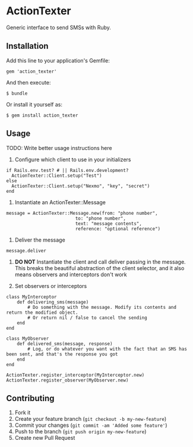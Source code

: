 # ActionTexter

Generic interface to send SMSs with Ruby.

## Installation

Add this line to your application's Gemfile:

    gem 'action_texter'

And then execute:

    $ bundle

Or install it yourself as:

    $ gem install action_texter

## Usage

TODO: Write better usage instructions here

1. Configure which client to use in your initializers

```
if Rails.env.test? # || Rails.env.development?
  ActionTexter::Client.setup("Test")
else
  ActionTexter::Client.setup("Nexmo", "key", "secret")
end
```

1. Instantiate an ActionTexter::Message

```
message = ActionTexter::Message.new(from: "phone number",
                          to: "phone number",
                          text: "message contents",
                          reference: "optional reference")
```

1. Deliver the message

```
message.deliver
```

1. **DO NOT** Instantiate the client and call deliver passing in the message. This breaks the beautiful abstraction
     of the client selector, and it also means observers and interceptors don't work

1. Set observers or interceptors

```
class MyInterceptor
    def delivering_sms(message)
        # Do something with the message. Modify its contents and return the modified object.
        # Or return nil / false to cancel the sending
    end
end

class MyObserver
    def delivered_sms(message, response)
        # Log, or do whatever you want with the fact that an SMS has been sent, and that's the response you got
    end
end

ActionTexter.register_interceptor(MyInterceptor.new)
ActionTexter.register_observer(MyObserver.new)
```

## Contributing

1. Fork it
2. Create your feature branch (`git checkout -b my-new-feature`)
3. Commit your changes (`git commit -am 'Added some feature'`)
4. Push to the branch (`git push origin my-new-feature`)
5. Create new Pull Request
